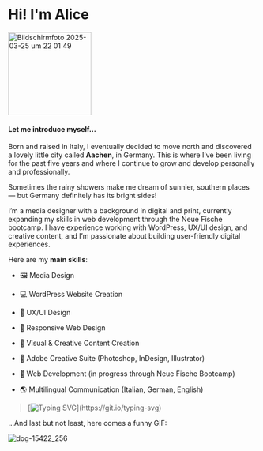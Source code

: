 # Hi! I'm Alice

<img width="168" alt="Bildschirmfoto 2025-03-25 um 22 01 49" src="https://github.com/user-attachments/assets/39a7d0eb-0c66-4275-8965-d2778615ec5a" />

#### Let me introduce myself...
Born and raised in Italy, I eventually decided to move north and discovered a lovely little city called **Aachen**, in Germany. This is where I’ve been living for the past five years and where I continue to grow and develop personally and professionally.

Sometimes the rainy showers make me dream of sunnier, southern places — but Germany definitely has its bright sides!

I’m a media designer with a background in digital and print, currently expanding my skills in web development through the Neue Fische bootcamp. I have experience working with WordPress, UX/UI design, and creative content, and I’m passionate about building user-friendly digital experiences.

Here are my **main skills**:
- 🖼️ Media Design

- 💻 WordPress Website Creation

- 👤 UX/UI Design

- 📱 Responsive Web Design

- 🎨 Visual & Creative Content Creation

- 🌈 Adobe Creative Suite (Photoshop, InDesign, Illustrator)

- 🐠 Web Development (in progress through Neue Fische Bootcamp)

- 🌎 Multilingual Communication (Italian, German, English)

> [![Typing SVG](https://readme-typing-svg.demolab.com?font=Fira+Code&pause=1000&color=FFB02CFF&width=435&lines=I+find+something+good+in+every+day.)](https://git.io/typing-svg)

 ...And last but not least, here comes a funny GIF:

![dog-15422_256](https://github.com/user-attachments/assets/a3559d82-db8c-40a2-9a94-ca9b8dfb26b1)
